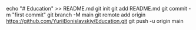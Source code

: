 echo "# Education" >> README.md
git init
git add README.md
git commit -m "first commit"
git branch -M main
git remote add origin https://github.com/YuriiBonislavskiy/Education.git
git push -u origin main
